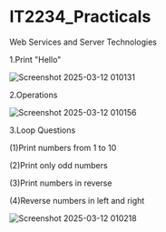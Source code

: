 # IT2234_Practicals
Web Services and Server Technologies

1.Print "Hello"

![Screenshot 2025-03-12 010131](https://github.com/user-attachments/assets/c1198344-342c-48cb-9fd5-2abb53b3279c)


2.Operations

![Screenshot 2025-03-12 010156](https://github.com/user-attachments/assets/953eda1f-79be-4d0d-a9ea-71d882a579ef)


3.Loop Questions

(1)Print numbers from 1 to 10

(2)Print only odd numbers

(3)Print numbers in reverse

(4)Reverse numbers in left and right

![Screenshot 2025-03-12 010218](https://github.com/user-attachments/assets/5578310d-cd20-498e-9cfc-655c795ecc58)



